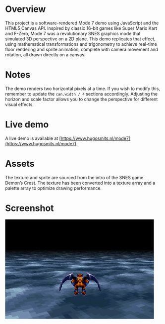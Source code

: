 # Overview

This project is a software-rendered Mode 7 demo using JavaScript and the HTML5 Canvas API. Inspired by classic 16-bit games like Super Mario Kart and F-Zero, Mode 7 was a revolutionary SNES graphics mode that simulated 3D perspective on a 2D plane. This demo replicates that effect, using mathematical transformations and trigonometry to achieve real-time floor rendering and sprite animation, complete with camera movement and rotation, all drawn directly on a canvas.

# Notes

The demo renders two horizontal pixels at a time. If you wish to modify this, remember to update the ```can.width / 4``` sections accordingly. Adjusting the horizon and scale factor allows you to change the perspective for different visual effects.

# Live demo

A live demo is available at [https://www.hugosmits.nl/mode7](https://www.hugosmits.nl/mode7).

# Assets

The texture and sprite are sourced from the intro of the SNES game Demon’s Crest. The texture has been converted into a texture array and a palette array to optimize drawing performance.

# Screenshot

![Screenshot of demo in action](screenshot.png)
